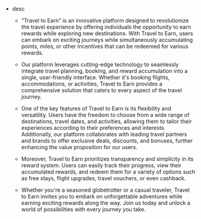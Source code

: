 - desc

  - "Travel to Earn" is an innovative platform designed to revolutionize the travel experience by offering individuals the opportunity to earn rewards while exploring new destinations. With Travel to Earn, users can embark on exciting journeys while simultaneously accumulating points, miles, or other incentives that can be redeemed for various rewards.

  - Our platform leverages cutting-edge technology to seamlessly integrate travel planning, booking, and reward accumulation into a single, user-friendly interface. Whether it's booking flights, accommodations, or activities, Travel to Earn provides a comprehensive solution that caters to every aspect of the travel journey.

  - One of the key features of Travel to Earn is its flexibility and versatility. Users have the freedom to choose from a wide range of destinations, travel dates, and activities, allowing them to tailor their experiences according to their preferences and interests. Additionally, our platform collaborates with leading travel partners and brands to offer exclusive deals, discounts, and bonuses, further enhancing the value proposition for our users.

  - Moreover, Travel to Earn prioritizes transparency and simplicity in its reward system. Users can easily track their progress, view their accumulated rewards, and redeem them for a variety of options such as free stays, flight upgrades, travel vouchers, or even cashback.

  - Whether you're a seasoned globetrotter or a casual traveler, Travel to Earn invites you to embark on unforgettable adventures while earning exciting rewards along the way. Join us today and unlock a world of possibilities with every journey you take.
